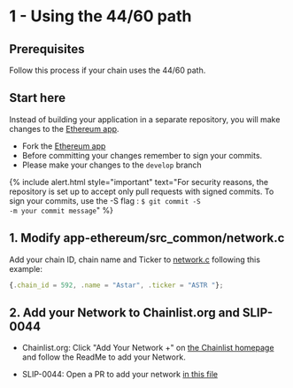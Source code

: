 # 1 - Using the 44/60 path

## Prerequisites 

Follow this process if your chain uses the 44/60 path. 

## Start here

Instead of building your application in a separate repository, you will make changes to the [Ethereum app](https://github.com/LedgerHQ/app-ethereum).

- Fork the [Ethereum app](https://github.com/LedgerHQ/app-ethereum)
- Before committing your changes remember to sign your commits.
- Please make your changes to the `develop` branch

{% include alert.html style="important" text="For security reasons, the repository is set up to accept only pull requests with signed commits. To sign your commits, use the -S flag : <code>$ git commit -S -m your commit message</code>" %}

## 1. Modify app-ethereum/src_common/network.c

Add your chain ID, chain name and Ticker to [network.c](https://github.com/LedgerHQ/app-ethereum/blob/develop/src_common/network.c) following this example:

```js
{.chain_id = 592, .name = "Astar", .ticker = "ASTR "};
```


## 2. Add your Network to Chainlist.org and SLIP-0044

- Chainlist.org: Click "Add Your Network +" on [the Chainlist homepage](https://chainlist.org/) and follow the ReadMe to add your Network.

- SLIP-0044: Open a PR to add your network [in this file](https://github.com/satoshilabs/slips/blob/master/slip-0044.md)
